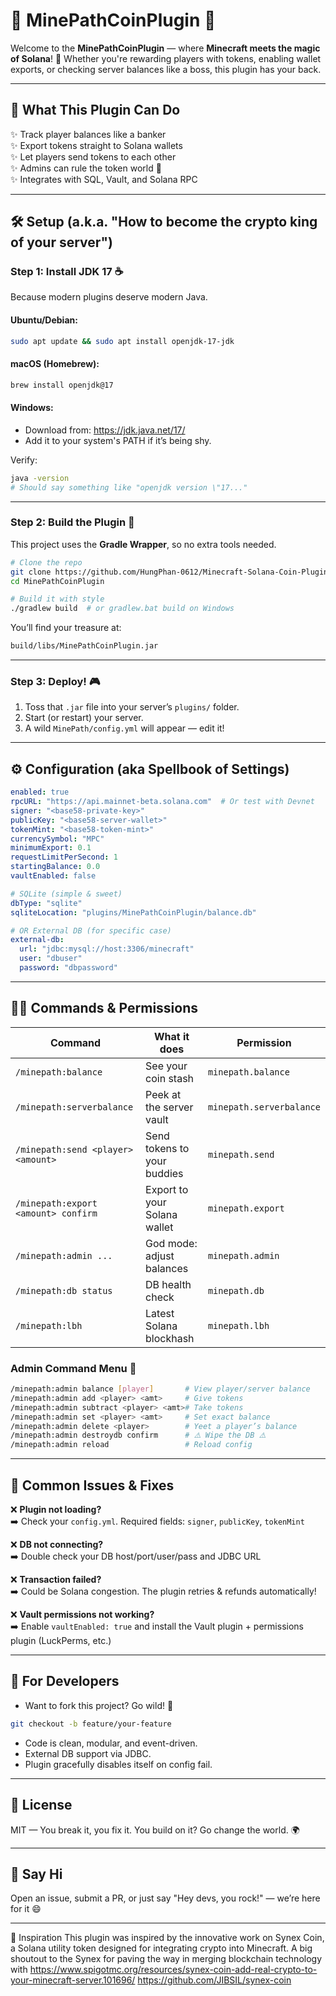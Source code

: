 # 🌟 MinePathCoinPlugin 🌟

Welcome to the **MinePathCoinPlugin** — where **Minecraft meets the magic of Solana**! 💸 Whether you're rewarding players with tokens, enabling wallet exports, or checking server balances like a boss, this plugin has your back.

---

## 🚀 What This Plugin Can Do

✨ Track player balances like a banker  
✨ Export tokens straight to Solana wallets  
✨ Let players send tokens to each other  
✨ Admins can rule the token world 🏰  
✨ Integrates with SQL, Vault, and Solana RPC

---

## 🛠️ Setup (a.k.a. "How to become the crypto king of your server")

### Step 1: Install JDK 17 ☕
Because modern plugins deserve modern Java.

#### Ubuntu/Debian:
```bash
sudo apt update && sudo apt install openjdk-17-jdk
```

#### macOS (Homebrew):
```bash
brew install openjdk@17
```

#### Windows:
- Download from: https://jdk.java.net/17/
- Add it to your system's PATH if it’s being shy.

Verify:
```bash
java -version
# Should say something like "openjdk version \"17..."
```

---

### Step 2: Build the Plugin 🧱

This project uses the **Gradle Wrapper**, so no extra tools needed.

```bash
# Clone the repo
git clone https://github.com/HungPhan-0612/Minecraft-Solana-Coin-Plugin.git
cd MinePathCoinPlugin

# Build it with style
./gradlew build  # or gradlew.bat build on Windows
```

You’ll find your treasure at:
```bash
build/libs/MinePathCoinPlugin.jar
```

---

### Step 3: Deploy! 🎮
1. Toss that `.jar` file into your server’s `plugins/` folder.
2. Start (or restart) your server.
3. A wild `MinePath/config.yml` will appear — edit it!

---

## ⚙️ Configuration (aka Spellbook of Settings)

```yaml
enabled: true
rpcURL: "https://api.mainnet-beta.solana.com"  # Or test with Devnet
signer: "<base58-private-key>"
publicKey: "<base58-server-wallet>"
tokenMint: "<base58-token-mint>"
currencySymbol: "MPC"
minimumExport: 0.1
requestLimitPerSecond: 1
startingBalance: 0.0
vaultEnabled: false

# SQLite (simple & sweet)
dbType: "sqlite"
sqliteLocation: "plugins/MinePathCoinPlugin/balance.db"

# OR External DB (for specific case)
external-db:
  url: "jdbc:mysql://host:3306/minecraft"
  user: "dbuser"
  password: "dbpassword"
```

---

## 🧙‍♂️ Commands & Permissions

| Command | What it does | Permission |
|--------|---------------|------------|
| `/minepath:balance` | See your coin stash | `minepath.balance` |
| `/minepath:serverbalance` | Peek at the server vault | `minepath.serverbalance` |
| `/minepath:send <player> <amount>` | Send tokens to your buddies | `minepath.send` |
| `/minepath:export <amount> confirm` | Export to your Solana wallet | `minepath.export` |
| `/minepath:admin ...` | God mode: adjust balances | `minepath.admin` |
| `/minepath:db status` | DB health check | `minepath.db` |
| `/minepath:lbh` | Latest Solana blockhash | `minepath.lbh` |

### Admin Command Menu 📜

```bash
/minepath:admin balance [player]       # View player/server balance
/minepath:admin add <player> <amt>     # Give tokens
/minepath:admin subtract <player> <amt># Take tokens
/minepath:admin set <player> <amt>     # Set exact balance
/minepath:admin delete <player>        # Yeet a player’s balance
/minepath:admin destroydb confirm      # ⚠️ Wipe the DB ⚠️
/minepath:admin reload                 # Reload config
```

---

## 🧨 Common Issues & Fixes

❌ **Plugin not loading?**  
➡️ Check your `config.yml`. Required fields: `signer`, `publicKey`, `tokenMint`

❌ **DB not connecting?**  
➡️ Double check your DB host/port/user/pass and JDBC URL

❌ **Transaction failed?**  
➡️ Could be Solana congestion. The plugin retries & refunds automatically!

❌ **Vault permissions not working?**  
➡️ Enable `vaultEnabled: true` and install the Vault plugin + permissions plugin (LuckPerms, etc.)

---

## 🧪 For Developers
- Want to fork this project? Go wild! 🎨
```bash
git checkout -b feature/your-feature
```
- Code is clean, modular, and event-driven.
- External DB support via JDBC.
- Plugin gracefully disables itself on config fail.

---

## 📜 License
MIT — You break it, you fix it. You build on it? Go change the world. 🌍

---

## 💬 Say Hi
Open an issue, submit a PR, or just say "Hey devs, you rock!" — we’re here for it 😄

---

🧠 Inspiration
This plugin was inspired by the innovative work on Synex Coin, a Solana utility token designed for integrating crypto into Minecraft. A big shoutout to the Synex for paving the way in merging blockchain technology with
https://www.spigotmc.org/resources/synex-coin-add-real-crypto-to-your-minecraft-server.101696/
https://github.com/JIBSIL/synex-coin
